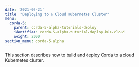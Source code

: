 ```yaml
---
date: '2021-09-21'
title: "Deploying to a Cloud Kubernetes Cluster"
menu:
  corda-5:
    parent: corda-5-alpha-tutorials-deploy
    identifier: corda-5-alpha-tutorial-deploy-k8s-cloud
    weight: 2000
section_menu: corda-5-alpha
---
```

This section describes how to build and deploy Corda to a cloud Kubernetes cluster.
